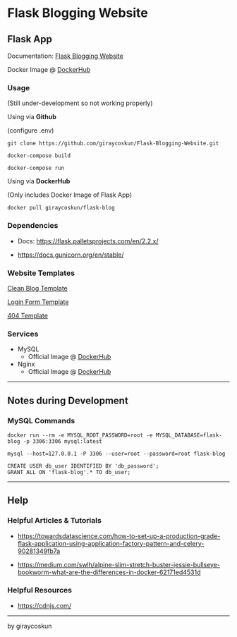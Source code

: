 # Flask Blogging Website

## Flask App

Documentation: [Flask Blogging Website]()

Docker Image @  [DockerHub](https://hub.docker.com/r/giraycoskun/flask-blog)

### Usage

(Still under-development so not working properly)

Using via **Github**

(configure .env)

```
git clone https://github.com/giraycoskun/Flask-Blogging-Website.git
```
```
docker-compose build
```
```
docker-compose run
```

Using via **DockerHub**

(Only includes Docker Image of Flask App)
```
docker pull giraycoskun/flask-blog
```


### Dependencies

- Docs: https://flask.palletsprojects.com/en/2.2.x/

- https://docs.gunicorn.org/en/stable/

### Website Templates

[Clean Blog Template](https://startbootstrap.com/theme/clean-blog)

[Login Form Template](https://colorlib.com/wp/template/login-form-v1/)

[404 Template](https://colorlib.com/wp/template/colorlib-error-404-3/)

### Services

- MySQL
  - Official Image @ [DockerHub](https://hub.docker.com/_/mysql)
- Nginx
  - Official Image @ [DockerHub](https://hub.docker.com/_/nginx)

---

## Notes during Development

### MySQL Commands

```
docker run --rm -e MYSQL_ROOT_PASSWORD=root -e MYSQL_DATABASE=flask-blog -p 3306:3306 mysql:latest
```

```
mysql --host=127.0.0.1 -P 3306 --user=root --password=root flask-blog
```

```
CREATE USER db_user IDENTIFIED BY 'db_password';
GRANT ALL ON 'flask-blog'.* TO db_user;
```

---

## Help

### Helpful Articles & Tutorials

- https://towardsdatascience.com/how-to-set-up-a-production-grade-flask-application-using-application-factory-pattern-and-celery-90281349fb7a

- https://medium.com/swlh/alpine-slim-stretch-buster-jessie-bullseye-bookworm-what-are-the-differences-in-docker-62171ed4531d

### Helpful Resources

- https://cdnjs.com/

---

by giraycoskun
